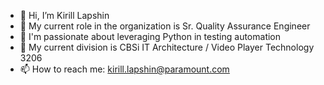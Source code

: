 - 👋 Hi, I’m Kirill Lapshin
- 🐞 My current role in the organization is Sr. Quality Assurance Engineer 
- 👀 I'm passionate about leveraging Python in testing automation 
- 🌱 My current division is CBSi IT Architecture / Video Player Technology 3206
- 📫 How to reach me: kirill.lapshin@paramount.com

